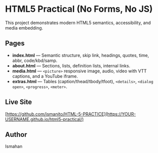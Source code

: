 # HTML5 Practical (No Forms, No JS)

This project demonstrates modern HTML5 semantics, accessibility, and media embedding.

## Pages

- **index.html** — Semantic structure, skip link, headings, quotes, time, abbr, code/kbd/samp.
- **about.html** — Sections, lists, definition lists, internal links.
- **media.html** — `<picture>` responsive image, audio, video with VTT captions, and a YouTube iframe.
- **extras.html** — Tables (caption/thead/tbody/tfoot), `<details>`, `<dialog open>`, `<progress>`, `<meter>`.

## Live Site
[https://github.com/ismanito/HTML-5-PRACTICE](https://YOUR-USERNAME.github.io/html5-practical/)

## Author
Ismahan

